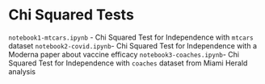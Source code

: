 # Chi Squared Tests

`notebook1-mtcars.ipynb` - Chi Squared Test for Independence with `mtcars` dataset
`notebook2-covid.ipynb`- Chi Squared Test for Independence with a Moderna paper about vaccine efficacy
`notebook3-coaches.ipynb`- Chi Squared Test for Independence with `coaches` dataset from Miami Herald analysis